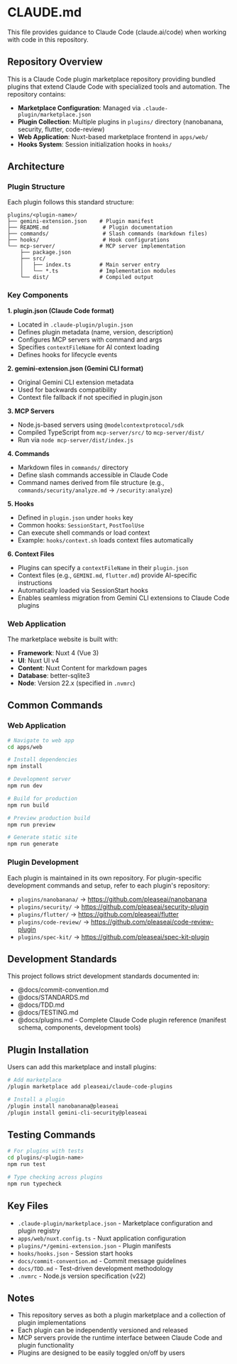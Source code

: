 # CLAUDE.md

This file provides guidance to Claude Code (claude.ai/code) when working with code in this repository.

## Repository Overview

This is a Claude Code plugin marketplace repository providing bundled plugins that extend Claude Code with specialized tools and automation. The repository contains:

- **Marketplace Configuration**: Managed via `.claude-plugin/marketplace.json`
- **Plugin Collection**: Multiple plugins in `plugins/` directory (nanobanana, security, flutter, code-review)
- **Web Application**: Nuxt-based marketplace frontend in `apps/web/`
- **Hooks System**: Session initialization hooks in `hooks/`

## Architecture

### Plugin Structure

Each plugin follows this standard structure:
```
plugins/<plugin-name>/
├── gemini-extension.json    # Plugin manifest
├── README.md                 # Plugin documentation
├── commands/                 # Slash commands (markdown files)
├── hooks/                    # Hook configurations
└── mcp-server/              # MCP server implementation
    ├── package.json
    ├── src/
    │   ├── index.ts         # Main server entry
    │   └── *.ts             # Implementation modules
    └── dist/                # Compiled output
```

### Key Components

**1. plugin.json (Claude Code format)**
- Located in `.claude-plugin/plugin.json`
- Defines plugin metadata (name, version, description)
- Configures MCP servers with command and args
- Specifies `contextFileName` for AI context loading
- Defines hooks for lifecycle events

**2. gemini-extension.json (Gemini CLI format)**
- Original Gemini CLI extension metadata
- Used for backwards compatibility
- Context file fallback if not specified in plugin.json

**3. MCP Servers**
- Node.js-based servers using `@modelcontextprotocol/sdk`
- Compiled TypeScript from `mcp-server/src/` to `mcp-server/dist/`
- Run via `node mcp-server/dist/index.js`

**4. Commands**
- Markdown files in `commands/` directory
- Define slash commands accessible in Claude Code
- Command names derived from file structure (e.g., `commands/security/analyze.md` → `/security:analyze`)

**5. Hooks**
- Defined in `plugin.json` under `hooks` key
- Common hooks: `SessionStart`, `PostToolUse`
- Can execute shell commands or load context
- Example: `hooks/context.sh` loads context files automatically

**6. Context Files**
- Plugins can specify a `contextFileName` in their `plugin.json`
- Context files (e.g., `GEMINI.md`, `flutter.md`) provide AI-specific instructions
- Automatically loaded via SessionStart hooks
- Enables seamless migration from Gemini CLI extensions to Claude Code plugins

### Web Application

The marketplace website is built with:
- **Framework**: Nuxt 4 (Vue 3)
- **UI**: Nuxt UI v4
- **Content**: Nuxt Content for markdown pages
- **Database**: better-sqlite3
- **Node**: Version 22.x (specified in `.nvmrc`)

## Common Commands

### Web Application
```bash
# Navigate to web app
cd apps/web

# Install dependencies
npm install

# Development server
npm run dev

# Build for production
npm run build

# Preview production build
npm run preview

# Generate static site
npm run generate
```

### Plugin Development

Each plugin is maintained in its own repository. For plugin-specific development commands and setup, refer to each plugin's repository:
- `plugins/nanobanana/` → https://github.com/pleaseai/nanobanana
- `plugins/security/` → https://github.com/pleaseai/security-plugin
- `plugins/flutter/` → https://github.com/pleaseai/flutter
- `plugins/code-review/` → https://github.com/pleaseai/code-review-plugin
- `plugins/spec-kit/` → https://github.com/pleaseai/spec-kit-plugin

## Development Standards

This project follows strict development standards documented in:
- @docs/commit-convention.md
- @docs/STANDARDS.md
- @docs/TDD.md
- @docs/TESTING.md
- @docs/plugins.md - Complete Claude Code plugin reference (manifest schema, components, development tools)

## Plugin Installation

Users can add this marketplace and install plugins:

```bash
# Add marketplace
/plugin marketplace add pleaseai/claude-code-plugins

# Install a plugin
/plugin install nanobanana@pleaseai
/plugin install gemini-cli-security@pleaseai
```

## Testing Commands

```bash
# For plugins with tests
cd plugins/<plugin-name>
npm run test

# Type checking across plugins
npm run typecheck
```

## Key Files

- `.claude-plugin/marketplace.json` - Marketplace configuration and plugin registry
- `apps/web/nuxt.config.ts` - Nuxt application configuration
- `plugins/*/gemini-extension.json` - Plugin manifests
- `hooks/hooks.json` - Session start hooks
- `docs/commit-convention.md` - Commit message guidelines
- `docs/TDD.md` - Test-driven development methodology
- `.nvmrc` - Node.js version specification (v22)

## Notes

- This repository serves as both a plugin marketplace and a collection of plugin implementations
- Each plugin can be independently versioned and released
- MCP servers provide the runtime interface between Claude Code and plugin functionality
- Plugins are designed to be easily toggled on/off by users